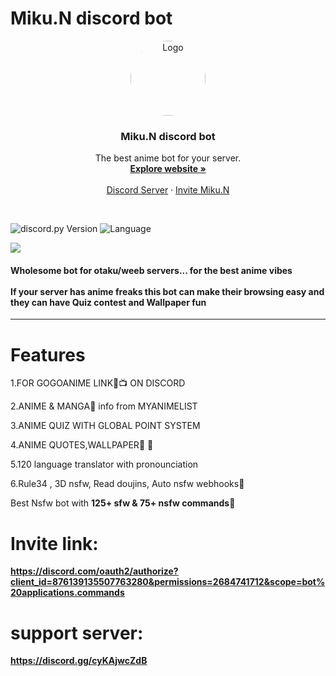 # Miku.N discord bot
<p align="center">
  <a href="https://discord.com/oauth2/authorize?client_id=876139135507763280&permissions=2684741712&scope=bot%20applications.commands">
    <img src="https://imgur.com/WSN5bOS.jpg" alt="Logo" width="120" height="120" style="border-radius: 50%">
  </a>

  <h3 align="center">Miku.N discord bot</h3>

  <p align="center">
    The best anime bot for your server.
    <br />
    <a href="https://top.gg/bot/876139135507763280"><strong>Explore website »</strong></a>
    <br />
    <br />
    <a href="https://discord.gg/gZbUXsvqMZ">Discord Server</a>
    ·
    <a href="https://discord.com/oauth2/authorize?client_id=876139135507763280&permissions=2684741712&scope=bot%20applications.commands">Invite Miku.N</a>
  </p>
<br>
</p>

![discord.py Version](https://img.shields.io/badge/lib-discord.py%201.7.3-crimson)
![Language](https://img.shields.io/badge/lang-Python%203.9-royalblue)



<a href="https://top.gg/bot/876139135507763280">
  <img src="https://top.gg/api/widget/876139135507763280.svg">
</a>


<h4>Wholesome bot for otaku/weeb servers... for the best anime vibes<br><br>
If your server has anime freaks this bot can make their browsing easy and they can have Quiz contest and Wallpaper fun</h4>
<hr>

# Features
1.FOR GOGOANIME LINK🔗📺 ON DISCORD

2.ANIME & MANGA🤩 info from MYANIMELIST

3.ANIME QUIZ WITH GLOBAL POINT SYSTEM

4.ANIME QUOTES,WALLPAPER🎊 🎉

5.120 language translator with pronounciation

6.Rule34 , 3D nsfw, Read doujins, Auto nsfw webhooks🔞

Best Nsfw bot with <b> 125+ sfw & 75+ nsfw <b> commands🎀

# Invite link:<br>
https://discord.com/oauth2/authorize?client_id=876139135507763280&permissions=2684741712&scope=bot%20applications.commands

# support server:<br>
https://discord.gg/cyKAjwcZdB

